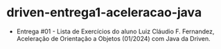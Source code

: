 # driven-entrega1-aceleracao-java

* Entrega #01 - Lista de Exercícios do aluno Luiz Cláudio F. Fernandez, Aceleração de Orientação a Objetos (01/2024) com Java da Driven.
